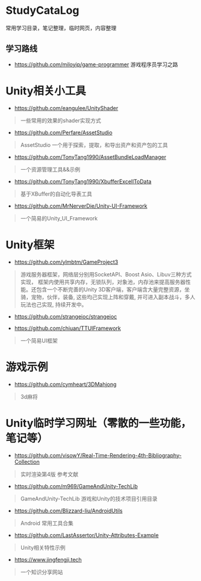 # StudyCataLog
常用学习目录，笔记整理，临时网页，内容整理
## 学习路线
* https://github.com/miloyip/game-programmer 游戏程序员学习之路

# Unity相关小工具

* https://github.com/eangulee/UnityShader
> 一些常用的效果的shader实现方式

* https://github.com/Perfare/AssetStudio
> AssetStudio 一个用于探索，提取，和导出资产和资产包的工具

* https://github.com/TonyTang1990/AssetBundleLoadManager
> 一个资源管理工具&&示例

* https://github.com/TonyTang1990/XbufferExcellToData
> 基于XBuffer的自动化导表工具

* https://github.com/MrNerverDie/Unity-UI-Framework
> 一个简易的Unity_UI_Framework

# Unity框架

* https://github.com/ylmbtm/GameProject3 
> 游戏服务器框架，网络层分别用SocketAPI、Boost Asio、Libuv三种方式实现， 框架内使用共享内存，无锁队列，对象池，内存池来提高服务器性能。还包含一个不断完善的Unity 3D客户端，客户端含大量完整资源，坐骑，宠物，伙伴，装备, 这些均己实现上阵和穿戴, 并可进入副本战斗，多人玩法也己实现, 持续开发中。

* https://github.com/strangeioc/strangeioc

* https://github.com/chiuan/TTUIFramework
> 一个简易UI框架

# 游戏示例
* https://github.com/cymheart/3DMahjong
> 3d麻将


# Unity临时学习网址（零散的一些功能，笔记等）
* https://github.com/visowY/Real-Time-Rendering-4th-Bibliography-Collection
> 实时渲染第4版 参考文献
* https://github.com/m969/GameAndUnity-TechLib
> GameAndUnity-TechLib 游戏和Unity的技术项目引用目录
* https://github.com/Blizzard-liu/AndroidUtils
> Android 常用工具合集
* https://github.com/LastAssertor/Unity-Attributes-Example
> Unity相关特性示例

* https://www.jingfengji.tech
> 一个知识分享网站

